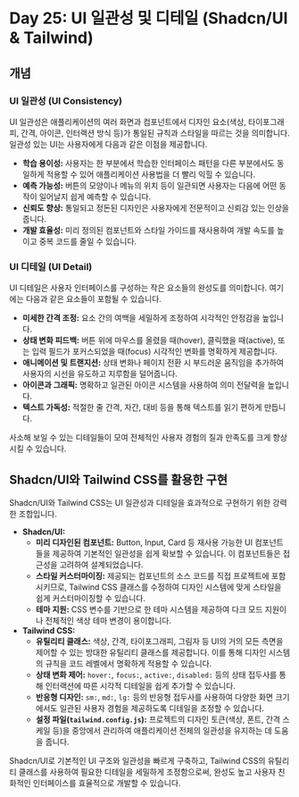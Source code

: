 # Day 25: UI 일관성 및 디테일 (Shadcn/UI & Tailwind)

## 개념

### UI 일관성 (UI Consistency)

UI 일관성은 애플리케이션의 여러 화면과 컴포넌트에서 디자인 요소(색상, 타이포그래피, 간격, 아이콘, 인터랙션 방식 등)가 통일된 규칙과 스타일을 따르는 것을 의미합니다. 일관성 있는 UI는 사용자에게 다음과 같은 이점을 제공합니다.

-   **학습 용이성:** 사용자는 한 부분에서 학습한 인터페이스 패턴을 다른 부분에서도 동일하게 적용할 수 있어 애플리케이션 사용법을 더 빨리 익힐 수 있습니다.
-   **예측 가능성:** 버튼의 모양이나 메뉴의 위치 등이 일관되면 사용자는 다음에 어떤 동작이 일어날지 쉽게 예측할 수 있습니다.
-   **신뢰도 향상:** 통일되고 정돈된 디자인은 사용자에게 전문적이고 신뢰감 있는 인상을 줍니다.
-   **개발 효율성:** 미리 정의된 컴포넌트와 스타일 가이드를 재사용하여 개발 속도를 높이고 중복 코드를 줄일 수 있습니다.

### UI 디테일 (UI Detail)

UI 디테일은 사용자 인터페이스를 구성하는 작은 요소들의 완성도를 의미합니다. 여기에는 다음과 같은 요소들이 포함될 수 있습니다.

-   **미세한 간격 조정:** 요소 간의 여백을 세밀하게 조정하여 시각적인 안정감을 높입니다.
-   **상태 변화 피드백:** 버튼 위에 마우스를 올렸을 때(hover), 클릭했을 때(active), 또는 입력 필드가 포커스되었을 때(focus) 시각적인 변화를 명확하게 제공합니다.
-   **애니메이션 및 트랜지션:** 상태 변화나 페이지 전환 시 부드러운 움직임을 추가하여 사용자의 시선을 유도하고 지루함을 덜어줍니다.
-   **아이콘과 그래픽:** 명확하고 일관된 아이콘 시스템을 사용하여 의미 전달력을 높입니다.
-   **텍스트 가독성:** 적절한 줄 간격, 자간, 대비 등을 통해 텍스트를 읽기 편하게 만듭니다.

사소해 보일 수 있는 디테일들이 모여 전체적인 사용자 경험의 질과 만족도를 크게 향상시킬 수 있습니다.

## Shadcn/UI와 Tailwind CSS를 활용한 구현

Shadcn/UI와 Tailwind CSS는 UI 일관성과 디테일을 효과적으로 구현하기 위한 강력한 조합입니다.

-   **Shadcn/UI:**
    -   **미리 디자인된 컴포넌트:** Button, Input, Card 등 재사용 가능한 UI 컴포넌트들을 제공하여 기본적인 일관성을 쉽게 확보할 수 있습니다. 이 컴포넌트들은 접근성을 고려하여 설계되었습니다.
    -   **스타일 커스터마이징:** 제공되는 컴포넌트의 소스 코드를 직접 프로젝트에 포함시키므로, Tailwind CSS 클래스를 수정하여 디자인 시스템에 맞게 스타일을 쉽게 커스터마이징할 수 있습니다.
    -   **테마 지원:** CSS 변수를 기반으로 한 테마 시스템을 제공하여 다크 모드 지원이나 전체적인 색상 테마 변경이 용이합니다.
-   **Tailwind CSS:**
    -   **유틸리티 클래스:** 색상, 간격, 타이포그래피, 그림자 등 UI의 거의 모든 측면을 제어할 수 있는 방대한 유틸리티 클래스를 제공합니다. 이를 통해 디자인 시스템의 규칙을 코드 레벨에서 명확하게 적용할 수 있습니다.
    -   **상태 변화 제어:** `hover:`, `focus:`, `active:`, `disabled:` 등의 상태 접두사를 통해 인터랙션에 따른 시각적 디테일을 쉽게 추가할 수 있습니다.
    -   **반응형 디자인:** `sm:`, `md:`, `lg:` 등의 반응형 접두사를 사용하여 다양한 화면 크기에서도 일관된 사용자 경험을 제공하도록 디테일을 조정할 수 있습니다.
    -   **설정 파일(`tailwind.config.js`):** 프로젝트의 디자인 토큰(색상, 폰트, 간격 스케일 등)을 중앙에서 관리하여 애플리케이션 전체의 일관성을 유지하는 데 도움을 줍니다.

Shadcn/UI로 기본적인 UI 구조와 일관성을 빠르게 구축하고, Tailwind CSS의 유틸리티 클래스를 사용하여 필요한 디테일을 세밀하게 조정함으로써, 완성도 높고 사용자 친화적인 인터페이스를 효율적으로 개발할 수 있습니다. 